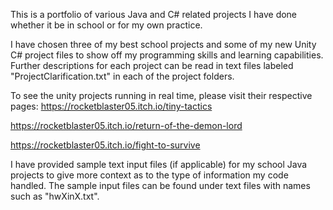 This is a portfolio of various Java and C# related projects I have done whether it be in school or for my own practice.

I have chosen three of my best school projects and some of my new Unity C# project files
to show off my programming skills and learning capabilities. Further descriptions for each project
can be read in text files labeled "ProjectClarification.txt" in each of the project folders.

To see the unity projects running in real time, please visit their respective pages:
https://rocketblaster05.itch.io/tiny-tactics

https://rocketblaster05.itch.io/return-of-the-demon-lord

https://rocketblaster05.itch.io/fight-to-survive

I have provided sample text input files (if applicable) for my school Java projects to give more context
as to the type of information my code handled. The sample input files can be found under text files with
names such as "hwXinX.txt".
